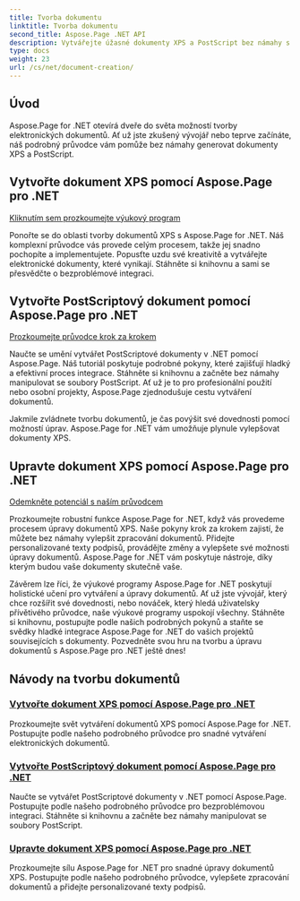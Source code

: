 ```yaml
---
title: Tvorba dokumentu
linktitle: Tvorba dokumentu
second_title: Aspose.Page .NET API
description: Vytvářejte úžasné dokumenty XPS a PostScript bez námahy s Aspose.Page pro .NET. Prozkoumejte výukové programy vytváření a úprav dokumentů pro bezproblémovou integraci.
type: docs
weight: 23
url: /cs/net/document-creation/
---
```

## Úvod

Aspose.Page for .NET otevírá dveře do světa možností tvorby elektronických dokumentů. Ať už jste zkušený vývojář nebo teprve začínáte, náš podrobný průvodce vám pomůže bez námahy generovat dokumenty XPS a PostScript.

## Vytvořte dokument XPS pomocí Aspose.Page pro .NET
[Kliknutím sem prozkoumejte výukový program](./create-xps-document/)

Ponořte se do oblasti tvorby dokumentů XPS s Aspose.Page for .NET. Náš komplexní průvodce vás provede celým procesem, takže jej snadno pochopíte a implementujete. Popusťte uzdu své kreativitě a vytvářejte elektronické dokumenty, které vynikají. Stáhněte si knihovnu a sami se přesvědčte o bezproblémové integraci.

## Vytvořte PostScriptový dokument pomocí Aspose.Page pro .NET
[Prozkoumejte průvodce krok za krokem](./create-postscript-document/)

Naučte se umění vytvářet PostScriptové dokumenty v .NET pomocí Aspose.Page. Náš tutoriál poskytuje podrobné pokyny, které zajišťují hladký a efektivní proces integrace. Stáhněte si knihovnu a začněte bez námahy manipulovat se soubory PostScript. Ať už je to pro profesionální použití nebo osobní projekty, Aspose.Page zjednodušuje cestu vytváření dokumentů.

Jakmile zvládnete tvorbu dokumentů, je čas povýšit své dovednosti pomocí možností úprav. Aspose.Page for .NET vám umožňuje plynule vylepšovat dokumenty XPS.

## Upravte dokument XPS pomocí Aspose.Page pro .NET
[Odemkněte potenciál s naším průvodcem](./modify-xps-document/)

Prozkoumejte robustní funkce Aspose.Page for .NET, když vás provedeme procesem úpravy dokumentů XPS. Naše pokyny krok za krokem zajistí, že můžete bez námahy vylepšit zpracování dokumentů. Přidejte personalizované texty podpisů, provádějte změny a vylepšete své možnosti úpravy dokumentů. Aspose.Page for .NET vám poskytuje nástroje, díky kterým budou vaše dokumenty skutečně vaše.

Závěrem lze říci, že výukové programy Aspose.Page for .NET poskytují holistické učení pro vytváření a úpravy dokumentů. Ať už jste vývojář, který chce rozšířit své dovednosti, nebo nováček, který hledá uživatelsky přívětivého průvodce, naše výukové programy uspokojí všechny. Stáhněte si knihovnu, postupujte podle našich podrobných pokynů a staňte se svědky hladké integrace Aspose.Page for .NET do vašich projektů souvisejících s dokumenty. Pozvedněte svou hru na tvorbu a úpravu dokumentů s Aspose.Page pro .NET ještě dnes!
## Návody na tvorbu dokumentů
### [Vytvořte dokument XPS pomocí Aspose.Page pro .NET](./create-xps-document/)
Prozkoumejte svět vytváření dokumentů XPS pomocí Aspose.Page for .NET. Postupujte podle našeho podrobného průvodce pro snadné vytváření elektronických dokumentů.
### [Vytvořte PostScriptový dokument pomocí Aspose.Page pro .NET](./create-postscript-document/)
Naučte se vytvářet PostScriptové dokumenty v .NET pomocí Aspose.Page. Postupujte podle našeho podrobného průvodce pro bezproblémovou integraci. Stáhněte si knihovnu a začněte bez námahy manipulovat se soubory PostScript.
### [Upravte dokument XPS pomocí Aspose.Page pro .NET](./modify-xps-document/)
Prozkoumejte sílu Aspose.Page for .NET pro snadné úpravy dokumentů XPS. Postupujte podle našeho podrobného průvodce, vylepšete zpracování dokumentů a přidejte personalizované texty podpisů.